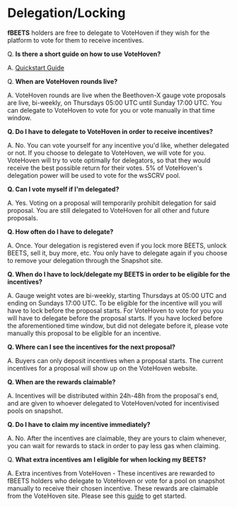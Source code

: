 # Delegation/Locking



**fBEETS** holders are free to delegate to VoteHoven if they wish for the platform to vote for them to receive incentives.

Q. **Is there a short guide on how to use VoteHoven?**

A. [Quickstart Guide](../explainers/quickstart-guide.md)

Q. **When are VoteHoven rounds live?**

A. VoteHoven rounds are live when the Beethoven-X gauge vote proposals are live, bi-weekly, on Thursdays 05:00 UTC until Sunday 17:00 UTC. You can delegate to VoteHoven to vote for you or vote manually in that time window.

**Q. Do I have to delegate to VoteHoven in order to receive incentives?**

A. No. You can vote yourself for any incentive you'd like, whether delegated or not. If you choose to delegate to VoteHoven, we will vote for you. VoteHoven will try to vote optimally for delegators, so that they would receive the best possible return for their votes. 5% of VoteHoven's delegation power will be used to vote for the wsSCRV pool.

**Q. Can I vote myself if I'm delegated?**

A. Yes. Voting on a proposal will temporarily prohibit delegation for said proposal. You are still delegated to VoteHoven for all other and future proposals.

**Q. How often do I have to delegate?**

A. Once. Your delegation is registered even if you lock more BEETS, unlock BEETS, sell it, buy more, etc. You only have to delegate again if you choose to remove your delegation through the Snapshot site.

**Q. When do I have to lock/delegate my BEETS in order to be eligible for the incentives?**

A. Gauge weight votes are bi-weekly, starting Thursdays at 05:00 UTC and ending on Sundays 17:00 UTC. To be eligible for the incentive will you will have to lock before the proposal starts. For VoteHoven to vote for you you will have to delegate before the proposal starts. If you have locked before the aforementioned time window, but did not delegate before it, please vote manually this proposal to be eligible for an incentive.

**Q. Where can I see the incentives for the next proposal?**

A. Buyers can only deposit incentives when a proposal starts. The current incentives for a proposal will show up on the VoteHoven website.

**Q. When are the rewards claimable?**

A. Incentives will be distributed within 24h-48h from the proposal's end, and are given to whoever delegated to VoteHoven/voted for incentivised pools on snapshot.

**Q. Do I have to claim my incentive immediately?**

A. No. After the incentives are claimable, they are yours to claim whenever, you can wait for rewards to stack in order to pay less gas when claiming.

Q. **What extra incentives am I eligible for when locking my BEETS?**

A. Extra incentives from VoteHoven - These incentives are rewarded to fBEETS holders who delegate to VoteHoven or vote for a pool on snapshot manually to receive their chosen incentive. These rewards are claimable from the VoteHoven site. Please see this [guide](../explainers/quickstart-guide.md) to get started.

